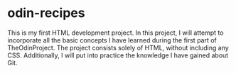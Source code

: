 # odin-recipes
This is my first HTML development project. In this project, I will attempt to incorporate all the basic concepts I have learned during the first part of TheOdinProject. The project consists solely of HTML, without including any CSS. Additionally, I will put into practice the knowledge I have gained about Git.